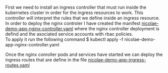 First we need to install an ingress controller that must run inside the kubernetes cluster in order for the ingress resources to work. This controller will interpret the rules that we define inside an ingress resource.  
In order to deploy the nginx controler I have created the manifest [nicolae-demo-app-nginx-controller.yaml](nicolae-demo-app-nginx-controller.yaml) where the nginx controller deployment is defind and the asociated service accounts with rbac policies.  
To apply it run the following command $ kubectl apply -f nicolae-demo-app-nginx-controller.yaml  

Once the nginx conroller pods and services have started we can deploy the ingress routes that are define in the file [nicolae-demo-app-ingress-routes.yaml](nicolae-demo-app-ingress-routes.yaml)  